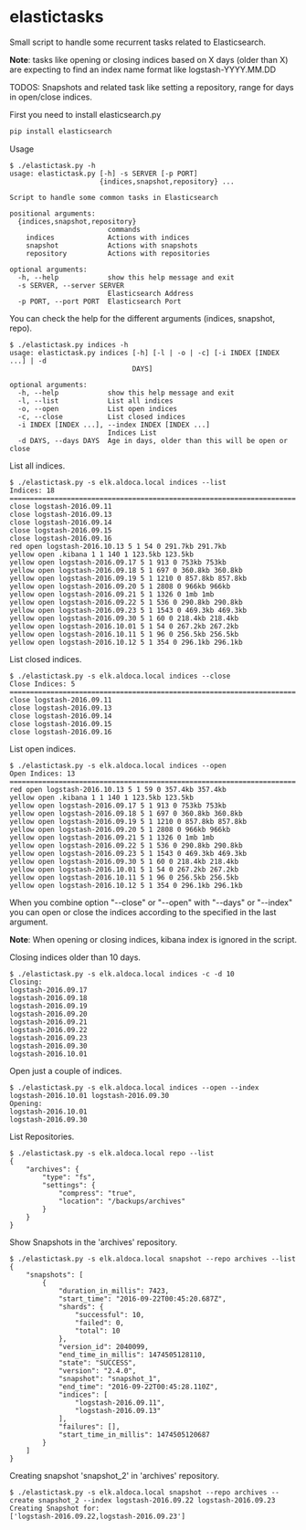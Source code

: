 elastictasks
============

Small script to handle some recurrent tasks related to Elasticsearch.

**Note**: tasks like opening or closing indices based on X days (older than X) are expecting to find an index name format like logstash-YYYY.MM.DD

TODOS: Snapshots and related task like setting a repository, range for days in open/close indices.

First you need to install elasticsearch.py

```bash
pip install elasticsearch
```

Usage
```
$ ./elastictask.py -h
usage: elastictask.py [-h] -s SERVER [-p PORT]
                      {indices,snapshot,repository} ...

Script to handle some common tasks in Elasticsearch

positional arguments:
  {indices,snapshot,repository}
                        commands
    indices             Actions with indices
    snapshot            Actions with snapshots
    repository          Actions with repositories

optional arguments:
  -h, --help            show this help message and exit
  -s SERVER, --server SERVER
                        Elasticsearch Address
  -p PORT, --port PORT  Elasticsearch Port
```

You can check the help for the different arguments (indices, snapshot, repo).

```
$ ./elastictask.py indices -h
usage: elastictask.py indices [-h] [-l | -o | -c] [-i INDEX [INDEX ...] | -d
                              DAYS]

optional arguments:
  -h, --help            show this help message and exit
  -l, --list            List all indices
  -o, --open            List open indices
  -c, --close           List closed indices
  -i INDEX [INDEX ...], --index INDEX [INDEX ...]
                        Indices List
  -d DAYS, --days DAYS  Age in days, older than this will be open or close
```

List all indices.

```
$ ./elastictask.py -s elk.aldoca.local indices --list
Indices: 18
======================================================================
close logstash-2016.09.11
close logstash-2016.09.13
close logstash-2016.09.14
close logstash-2016.09.15
close logstash-2016.09.16
red open logstash-2016.10.13 5 1 54 0 291.7kb 291.7kb
yellow open .kibana 1 1 140 1 123.5kb 123.5kb
yellow open logstash-2016.09.17 5 1 913 0 753kb 753kb
yellow open logstash-2016.09.18 5 1 697 0 360.8kb 360.8kb
yellow open logstash-2016.09.19 5 1 1210 0 857.8kb 857.8kb
yellow open logstash-2016.09.20 5 1 2808 0 966kb 966kb
yellow open logstash-2016.09.21 5 1 1326 0 1mb 1mb
yellow open logstash-2016.09.22 5 1 536 0 290.8kb 290.8kb
yellow open logstash-2016.09.23 5 1 1543 0 469.3kb 469.3kb
yellow open logstash-2016.09.30 5 1 60 0 218.4kb 218.4kb
yellow open logstash-2016.10.01 5 1 54 0 267.2kb 267.2kb
yellow open logstash-2016.10.11 5 1 96 0 256.5kb 256.5kb
yellow open logstash-2016.10.12 5 1 354 0 296.1kb 296.1kb
```

List closed indices.

```
$ ./elastictask.py -s elk.aldoca.local indices --close
Close Indices: 5
======================================================================
close logstash-2016.09.11
close logstash-2016.09.13
close logstash-2016.09.14
close logstash-2016.09.15
close logstash-2016.09.16
```

List open indices.

```
$ ./elastictask.py -s elk.aldoca.local indices --open
Open Indices: 13
======================================================================
red open logstash-2016.10.13 5 1 59 0 357.4kb 357.4kb
yellow open .kibana 1 1 140 1 123.5kb 123.5kb
yellow open logstash-2016.09.17 5 1 913 0 753kb 753kb
yellow open logstash-2016.09.18 5 1 697 0 360.8kb 360.8kb
yellow open logstash-2016.09.19 5 1 1210 0 857.8kb 857.8kb
yellow open logstash-2016.09.20 5 1 2808 0 966kb 966kb
yellow open logstash-2016.09.21 5 1 1326 0 1mb 1mb
yellow open logstash-2016.09.22 5 1 536 0 290.8kb 290.8kb
yellow open logstash-2016.09.23 5 1 1543 0 469.3kb 469.3kb
yellow open logstash-2016.09.30 5 1 60 0 218.4kb 218.4kb
yellow open logstash-2016.10.01 5 1 54 0 267.2kb 267.2kb
yellow open logstash-2016.10.11 5 1 96 0 256.5kb 256.5kb
yellow open logstash-2016.10.12 5 1 354 0 296.1kb 296.1kb
```

When you combine option "--close" or "--open" with "--days" or "--index" you can open or close the indices according to the specified in the last argument.

**Note**: When opening or closing indices, kibana index is ignored in the script.

Closing indices older than 10 days.

```
$ ./elastictask.py -s elk.aldoca.local indices -c -d 10
Closing:
logstash-2016.09.17
logstash-2016.09.18
logstash-2016.09.19
logstash-2016.09.20
logstash-2016.09.21
logstash-2016.09.22
logstash-2016.09.23
logstash-2016.09.30
logstash-2016.10.01
```

Open just a couple of indices.

```
$ ./elastictask.py -s elk.aldoca.local indices --open --index logstash-2016.10.01 logstash-2016.09.30
Opening:
logstash-2016.10.01
logstash-2016.09.30
```

List Repositories.

```
$ ./elastictask.py -s elk.aldoca.local repo --list
{
    "archives": {
        "type": "fs",
        "settings": {
            "compress": "true",
            "location": "/backups/archives"
        }
    }
}
```

Show Snapshots in the 'archives' repository.

```
$ ./elastictask.py -s elk.aldoca.local snapshot --repo archives --list
{
    "snapshots": [
        {
            "duration_in_millis": 7423,
            "start_time": "2016-09-22T00:45:20.687Z",
            "shards": {
                "successful": 10,
                "failed": 0,
                "total": 10
            },
            "version_id": 2040099,
            "end_time_in_millis": 1474505128110,
            "state": "SUCCESS",
            "version": "2.4.0",
            "snapshot": "snapshot_1",
            "end_time": "2016-09-22T00:45:28.110Z",
            "indices": [
                "logstash-2016.09.11",
                "logstash-2016.09.13"
            ],
            "failures": [],
            "start_time_in_millis": 1474505120687
        }
    ]
}
```

Creating snapshot 'snapshot_2' in 'archives' repository.

```
$ ./elastictask.py -s elk.aldoca.local snapshot --repo archives --create snapshot_2 --index logstash-2016.09.22 logstash-2016.09.23
Creating Snapshot for:
['logstash-2016.09.22,logstash-2016.09.23']
```
